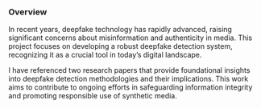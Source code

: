 ### Overview
In recent years, deepfake technology has rapidly advanced, raising significant concerns about misinformation and authenticity in media. This project focuses on developing a robust deepfake detection system, recognizing it as a crucial tool in today’s digital landscape.

I have referenced two research papers that provide foundational insights into deepfake detection methodologies and their implications. This work aims to contribute to ongoing efforts in safeguarding information integrity and promoting responsible use of synthetic media.

